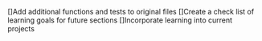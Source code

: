 []Add additional functions and tests to original files
[]Create a check list of learning goals for future sections
[]Incorporate learning into current projects
